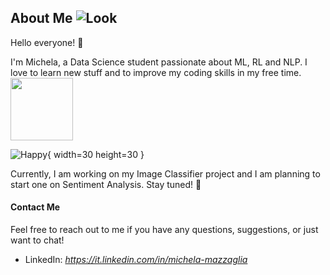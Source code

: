 ## About Me ![Look](https://media0.giphy.com/media/qo4T3YNcaT2IMGZ8tY/200.gif?cid=82a1493bh2bmefs4jamz0nbhzzm726g8ruc14sp8z0n26wyw&ep=v1_gifs_gifId&rid=200.gif&ct=s)

Hello everyone! 👋 

I'm Michela, a Data Science student passionate about ML, RL and NLP. I love to learn new stuff and to improve my coding skills in my free time. 
<img src="https://media.itsnicethat.com/original_images/giphy-2021-gifs-and-clips-animation-itsnicethat-02.gif" width="100" height="100">

![Happy](https://media.itsnicethat.com/original_images/giphy-2021-gifs-and-clips-animation-itsnicethat-02.gif){ width=30 height=30 }

Currently, I am working on my Image Classifier project and I am planning to start one on Sentiment Analysis. Stay tuned! 🎵

#### Contact Me

Feel free to reach out to me if you have any questions, suggestions, or just want to chat!

- LinkedIn: *https://it.linkedin.com/in/michela-mazzaglia*
